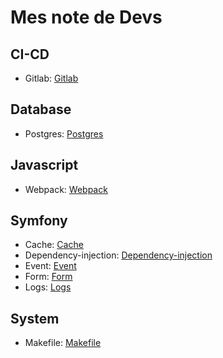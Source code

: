 Mes note de Devs
================

CI-CD
-----

- Gitlab: [Gitlab](ci-ci/gitlab.md)

Database
-----

- Postgres: [Postgres](database/postgres.md)

Javascript
----------

- Webpack: [Webpack](javascript/webpack.md)

Symfony
-------

- Cache: [Cache](symfony/cache.md)
- Dependency-injection: [Dependency-injection](symfony/dependency-injection.md)
- Event: [Event](symfony/event.md)
- Form: [Form](symfony/form.md)
- Logs: [Logs](symfony/event.md)

System
------

- Makefile: [Makefile](system/makefile.md)